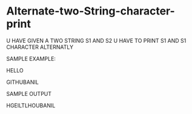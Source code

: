 # Alternate-two-String-character-print
U HAVE GIVEN A TWO STRING S1 AND S2
U HAVE TO PRINT S1 AND S1 CHARACTER ALTERNATLY

SAMPLE EXAMPLE:

HELLO

GITHUBANIL



SAMPLE OUTPUT

HGEILTLHOUBANIL
